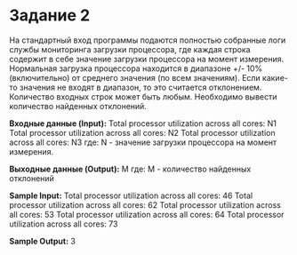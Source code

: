 # Задание 2

На стандартный вход программы подаются полностью собранные логи службы мониторинга загрузки процессора, где каждая строка содержит в себе значение загрузки процессора на момент измерения. Нормальная загрузка процессора находится в диапазоне +/- 10% (включительно) от среднего значения (по всем значениям). Если какие-то значения не входят в диапазон, то это считается отклонением. Количество входных строк может быть любым. Необходимо вывести количество найденных отклонений.

**Входные данные (Input):** 
Total processor utilization across all cores: N1
Total processor utilization across all cores: N2
Total processor utilization across all cores: N3
где:
N - значение загрузки процессора на момент измерения.


**Выходные данные (Output):** 
M
где:
​​​​​​​M - количество найденных отклонений

**Sample Input:**
Total processor utilization across all cores: 46
Total processor utilization across all cores: 62
Total processor utilization across all cores: 53
Total processor utilization across all cores: 64
Total processor utilization across all cores: 73

**Sample Output:**
3